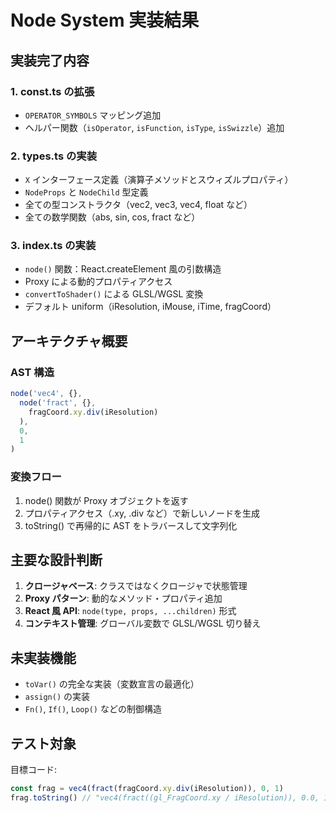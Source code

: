 # Node System 実装結果

## 実装完了内容

### 1. const.ts の拡張
- `OPERATOR_SYMBOLS` マッピング追加
- ヘルパー関数（`isOperator`, `isFunction`, `isType`, `isSwizzle`）追加

### 2. types.ts の実装
- `X` インターフェース定義（演算子メソッドとスウィズルプロパティ）
- `NodeProps` と `NodeChild` 型定義
- 全ての型コンストラクタ（vec2, vec3, vec4, float など）
- 全ての数学関数（abs, sin, cos, fract など）

### 3. index.ts の実装
- `node()` 関数：React.createElement 風の引数構造
- Proxy による動的プロパティアクセス
- `convertToShader()` による GLSL/WGSL 変換
- デフォルト uniform（iResolution, iMouse, iTime, fragCoord）

## アーキテクチャ概要

### AST 構造
```typescript
node('vec4', {}, 
  node('fract', {}, 
    fragCoord.xy.div(iResolution)
  ), 
  0, 
  1
)
```

### 変換フロー
1. node() 関数が Proxy オブジェクトを返す
2. プロパティアクセス（.xy, .div など）で新しいノードを生成
3. toString() で再帰的に AST をトラバースして文字列化

## 主要な設計判断

1. **クロージャベース**: クラスではなくクロージャで状態管理
2. **Proxy パターン**: 動的なメソッド・プロパティ追加
3. **React 風 API**: `node(type, props, ...children)` 形式
4. **コンテキスト管理**: グローバル変数で GLSL/WGSL 切り替え

## 未実装機能

- `toVar()` の完全な実装（変数宣言の最適化）
- `assign()` の実装
- `Fn()`, `If()`, `Loop()` などの制御構造

## テスト対象

目標コード:
```typescript
const frag = vec4(fract(fragCoord.xy.div(iResolution)), 0, 1)
frag.toString() // "vec4(fract((gl_FragCoord.xy / iResolution)), 0.0, 1.0)"
```